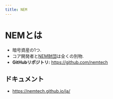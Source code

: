 ```yaml
---
title: NEM
---
```


# NEMとは
- 暗号資産の1つ.
- コア開発者と[NEM財団](https://nem.io)は全くの別物.
- **GitHubリポジトリ:** https://github.com/nemtech

## ドキュメント
- https://nemtech.github.io/ja/
